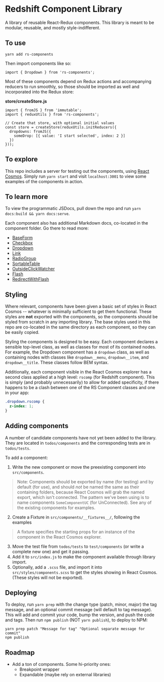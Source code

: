 # Redshift Component Library

A library of reusable React-Redux components. This library is meant to be modular, reusable, and mostly style-indifferent.

## To use

```
yarn add rs-components
```

Then import components like so:

```
import { Dropdown } from 'rs-components';
```

Most of these components depend on Redux actions and accompanying reducers to run smoothly, so those should be imported as well and incorporated into the Redux store:

**store/createStore.js**
```
import { fromJS } from 'immutable';
import { reduxUtils } from 'rs-components';

// Create that store, with optional initial values
const store = createStore(reduxUtils.initReducers({
  dropdowns: fromJS({
    someDrop: [{ value: 'I start selected', index: 2 }]
  })
}));
```

## To explore

This repo includes a server for testing out the components, using [React Cosmos](https://github.com/react-cosmos/react-cosmos). Simply run `yarn start` and visit `localhost:3001` to view some examples of the components in action.

## To learn more

To view the programmatic JSDocs, pull down the repo and run `yarn docs:build && yarn docs:serve`.

Each component also has additional Markdown docs, co-located in the component folder. Go there to read more:

- [BaseForm](./src/components/BaseForm)
- [Checkbox](./src/components/Checkbox)
- [Dropdown](./src/components/Dropdown)
- [Link](./src/components/Link)
- [RadioGroup](./src/components/RadioGroup)
- [SortableTable](./src/components/SortableTable)
- [OutsideClickWatcher](./src/components/OutsideClickWatcher)
- [Flash](./src/components/Flash)
- [RedirectWithFlash](./src/components/RedirectWithFlash)

## Styling

Where relevant, components have been given a basic set of styles in React Cosmos -- whatever is minimally sufficient to get them functional. These styles are **not** exported with the components, so the components should be styled from scratch in any importing library. The base styles used in this repo are co-located in the same directory as each component, so they can be easily copied.

Styling the components is designed to be easy. Each component declares a sensible top-level class, as well as classes for most of its contained nodes. For example, the Dropdown component has a `dropdown` class, as well as containing nodes with classes like `dropdown__menu`, `dropdown__item`, and `dropdown__title`. These classes follow BEM syntax.

Additionally, each component visible in the React Cosmos explorer has a second class applied at a high level: `rscomp` (for Redshift component). This is simply (and probably unnecessarily) to allow for added specificity, if there happens to be a clash between one of the RS Component classes and one in your app:

```scss
.dropdown.rscomp {
  z-index: 1;
}
```

## Adding components

A number of candidate components have not yet been added to the library. They are located in `todos/components` and the corresponding tests are in `todos/tests`.

To add a component:

1. Write the new component or move the preexisting component into `src/components`.

> Note: Components should be exported by name (for testing) and by default (for use), and should *not* be named the same as their containing folders, because React Cosmos will grab the named export, which isn't connected. The pattern we've been using is to name components `SomeComponentUC` (for UnConnected). See any of the existing components for examples.

2. Create a Fixture in `src/components/__fixtures__/`, following the examples

  > A fixture specifies the starting props for an instance of the component in the React Cosmos explorer.

3. Move the test file from `todos/tests` to `test/components` (or write a complete new one) and get it passing.
4. Add it to `src/index.js` to make the component available through library import.
5. Optionally, add a `.scss` file, and import it into `src/styles/components.scss` to get the styles showing in React Cosmos. (These styles will not be exported).

## Deploying

To deploy, run `yarn prep` with the change type (patch, minor, major) the tag message, and an optional commit message (will default to tag message). This will add and commit your code, bump the version, and push the code and tags. Then run `npm publish` (NOT `yarn publish`), to deploy to NPM:

```
yarn prep patch "Message for tag" "Optional separate message for commit"
npm publish
```

## Roadmap

- Add a ton of components. Some hi-priority ones:
  - Breakpoint wrapper
  - Expandable (maybe rely on external libraries)